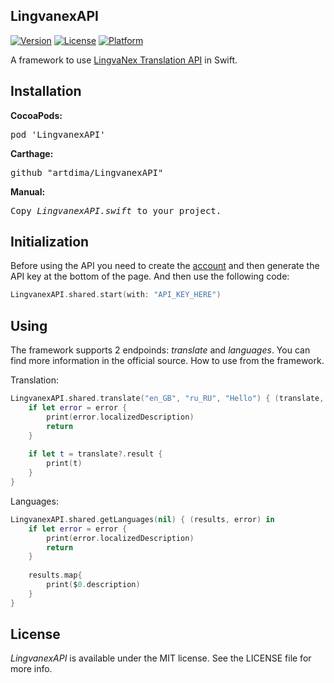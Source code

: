 ## LingvanexAPI

[![Version](https://img.shields.io/cocoapods/v/LingvanexAPI.svg?style=flat)](http://cocoadocs.org/artdima/LingvanexAPI)
[![License](https://img.shields.io/cocoapods/l/LingvanexAPI.svg?style=flat)](http://cocoadocs.org/artdima/LingvanexAPI)
[![Platform](https://img.shields.io/cocoapods/p/LingvanexAPI.svg?style=flat)](http://cocoadocs.org/artdima/LingvanexAPI)

A framework to use <a href="https://lingvanex.com/documentation-api/">LingvaNex Translation API</a> in Swift.


## Installation
<b>CocoaPods:</b>
<pre>
pod 'LingvanexAPI'
</pre>
<b>Carthage:</b>
<pre>
github "artdima/LingvanexAPI"
</pre>
<b>Manual:</b>
<pre>
Copy <i>LingvanexAPI.swift</i> to your project.
</pre>

## Initialization
Before using the API you need to create the <a href="https://lingvanex.com/account">account</a> and then generate the API key at the bottom of the page.
And then use the following code:
```swift
LingvanexAPI.shared.start(with: "API_KEY_HERE")
```

## Using

The framework supports 2 endpoinds: <i>translate</i> and <i>languages</i>. You can find more information in the official source. How to use from the framework.

Translation:
```swift
LingvanexAPI.shared.translate("en_GB", "ru_RU", "Hello") { (translate, error) in
    if let error = error {
        print(error.localizedDescription)
        return
    }
    
    if let t = translate?.result {
        print(t)
    }
}
```

Languages:
```swift
LingvanexAPI.shared.getLanguages(nil) { (results, error) in
    if let error = error {
        print(error.localizedDescription)
        return
    }
    
    results.map{
        print($0.description)
    }
}
```

## License

<i>LingvanexAPI</i> is available under the MIT license. See the LICENSE file for more info.
